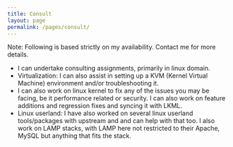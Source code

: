 ```yaml
---
title: Consult
layout: page
permalink: /pages/consult/
---
```


Note: Following is based strictly on my availability. Contact me for more details.

* I can undertake consulting assignments, primarily in linux domain.
* Virtualization: I can also assist in setting up a  KVM (Kernel Virtual Machine) environment and/or troubleshooting it.
* I can also work on linux kernel to fix any of the issues you may be facing, be it performance related or security. I can also work on feature additions and regression fixes and syncing it with LKML.
* Linux userland: I have also worked on several linux userland tools/packages with upstream and  and can help with that too.  I also work on LAMP stacks, with LAMP here not restricted to their Apache, MySQL but anything that fits the stack.
